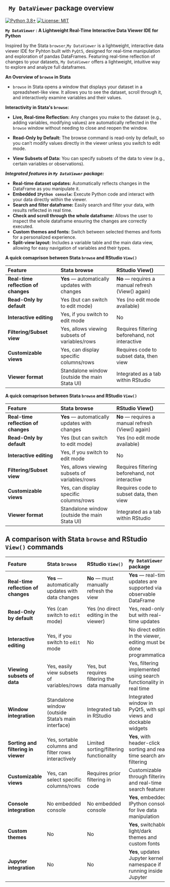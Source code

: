 ## ` My DataViewer` package overview 

[![Python 3.8+](https://img.shields.io/badge/python-3.8+-blue.svg)](https://www.python.org/downloads/)
[![License: MIT](https://img.shields.io/badge/License-MIT-yellow.svg)](https://opensource.org/licenses/MIT)


**`My DataViewer` : A Lightweight Real-Time Interactive Data Viewer IDE for Python**

Inspired by the Stata `browser`,`My DataViewer` is a lightweight, interactive data viewer IDE for Pyhton built with `PyQt5`, designed for real-time manipulation and exploration of pandas DataFrames. Featuring real-time reflection of changes to your datasets, `My DataViewer` offers a lightweight, intuitive way to explore and analyze full dataframes.  

**An Overview of `browse` in Stata**
- `browse` in Stata opens a window that displays your dataset in a spreadsheet-like view. It allows you to see the dataset, scroll through it, and interactively examine variables and their values.

**Interactivity in Stata's `browse`:**

- **Live, Real-time Reflection:** Any changes you make to the dataset (e.g., adding variables, modifying values) are automatically reflected in the `browse` window without needing to close and reopen the window.

- **Read-Only by Default:** The browse command is read-only by default, so you can’t modify values directly in the viewer unless you switch to edit mode.

- **View Subsets of Data:** You can specify subsets of the data to view (e.g., certain variables or observations).

***Integrated features in `My DataViewer` package:***

- **Real-time dataset updates:** Automatically reflects changes in the DataFrame as you manipulate it.
- **Embedded `IPython console`:** Execute Python code and interact with your data directly within the viewer.
- **Search and filter dataframe:** Easily search and filter your data, with results reflected in real time.
- **Check and scroll through the whole dataframe:** Allows the user to inspect the whole dataframe ensuring the changes are correctly executed.
- **Custom themes and fonts:** Switch between selected themes and fonts for a personalized experience.
- **Split-view layout:** Includes a variable table and the main data view, allowing for easy navigation of variables and their types.

**A quick comaprison between Stata `browse` and RStudio `View()`**

| Feature                        | **Stata browse**                                | **RStudio View()**                              |
|:---------------------------------|:--------------------------------------------------|:--------------------------------------------------|
| **Real-time reflection of changes** | **Yes** — automatically updates with changes     | **No** — requires a manual refresh (View() again) |
| **Read-Only by default**        | Yes (but can switch to edit mode)               | Yes (no edit mode available)                   |
| **Interactive editing**         | Yes, if you switch to edit mode                 | No                                               |
| **Filtering/Subset view**       | Yes, allows viewing subsets of variables/rows     | Requires filtering beforehand, not interactive   |
| **Customizable views**          | Yes, can display specific columns/rows            | Requires code to subset data, then view          |
| **Viewer format**               | Standalone window (outside the main Stata UI)     | Integrated as a tab within RStudio               |"
**A quick comaprison between Stata `browse` and RStudio `View()`**

| Feature                        | **Stata browse**                                | **RStudio View()**                              |
|:---------------------------------|:--------------------------------------------------|:--------------------------------------------------|
| **Real-time reflection of changes** | **Yes** — automatically updates with changes     | **No** — requires a manual refresh (View() again) |
| **Read-Only by default**        | Yes (but can switch to edit mode)               | Yes (no edit mode available)                   |
| **Interactive editing**         | Yes, if you switch to edit mode                 | No                                               |
| **Filtering/Subset view**       | Yes, allows viewing subsets of variables/rows     | Requires filtering beforehand, not interactive   |
| **Customizable views**          | Yes, can display specific columns/rows            | Requires code to subset data, then view          |
| **Viewer format**               | Standalone window (outside the main Stata UI)     | Integrated as a tab within RStudio               |"


## A comparison with Stata `browse` and RStudio `View()` commands

| Feature                             | **Stata `browse`**                                | **RStudio `View()`**                              | **`My DataViewer` package**                                      |
|:------------------------------------|:-------------------------------------------------|:-------------------------------------------------|:---------------------------------------------------------|
| **Real-time reflection of changes** | **Yes** — automatically updates with data changes | **No** — must manually refresh the view           | **Yes** — real-time updates are supported via observable DataFrame |
| **Read-Only by default**            | Yes (can switch to `edit` mode)                   | Yes (no direct editing in the viewer)             | Yes, read-only but with real-time updates                 |
| **Interactive editing**             | Yes, if you switch to `edit` mode                 | No                                                | No direct editing in the viewer, editing must be done programmatically |
| **Viewing subsets of data**         | Yes, easily view subsets of variables/rows        | Yes, but requires filtering the data manually     | Yes, filtering implemented using search functionality in real time |
| **Window integration**              | Standalone window (outside Stata’s main interface)| Integrated tab in RStudio                        | Integrated window in PyQt5, with split views and dockable widgets |
| **Sorting and filtering in viewer** | Yes, sortable columns and filter rows interactively| Limited sorting/filtering functionality           | **Yes**, with header-click sorting and real-time search and filtering |
| **Customizable views**              | Yes, can select specific columns/rows             | Requires prior filtering in code                 | Customizable through filtering and real-time search features |
| **Console integration**             | No embedded console                              | No embedded console                              | **Yes**, embedded IPython console for live data manipulation |
| **Custom themes**                   | No                                                | No                                                | **Yes**, switchable light/dark themes and custom fonts     |
| **Jupyter integration**             | No                                                | No                                                | **Yes**, updates Jupyter kernel namespace if running inside Jupyter   |
